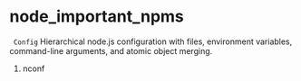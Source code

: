 # node_important_npms

``` Config```
Hierarchical node.js configuration with files, environment variables, command-line arguments, and atomic object merging.

1. nconf
